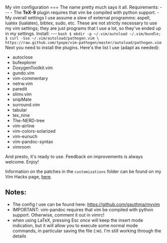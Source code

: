 My vim configuration === The name pretty much says it all. Requirements: --- - The **TeX-9** plugin requires that vim be compiled with python support. - My overall settings I use assume a slew of external programms: aspell, luatex (lualatex), bibtex, sudo, etc. These are not  strictly necessary to use my vim settings; they are just programs that I use a lot, so they've ended up in my settings. Install: --- ```bash $ mkdir -p ~/.vim/autoload ~/.vim/bundle; $ curl -Sso ~/.vim/autoload/pathogen.vim \ https://raw.github.com/tpope/vim-pathogen/master/autoload/pathogen.vim ``` Next you need to install the plugins. Here's the list I use (adapt as needed):

- autoclose
- bufexplorer
- DoxygenToolkit.vim
- gundo.vim
- vim-commentary
- netrw.vim
- paredit
- slimv.vim
- snipMate
- surround.vim
- tabular
- tex_nine
- The-NERD-tree
- vim-airline
- vim-colors-solarized
- vim-eunuch
- vim-pandoc-syntax
- vimroom

And presto, it's ready to use. Feedback on improvements is always welcome. Enjoy!

Information on the patches in the `customizations` folder can be
found on my Vim Hacks page, [here](http://erroneousthoughts.org/vim-hacks/).

Notes:
---
 - The config I use can be found here: https://github.com/gauthma/myvim
 - IMPORTANT: vim-pandoc requires that vim be compiled with python support. Otherwise, comment it out in vimrc!
 - when using LaTeX, pressing Esc *once* will keep the insert mode indication, but it will allow you to execute some normal mode commands, in particular saving the file (:w). I'm still working through the details
